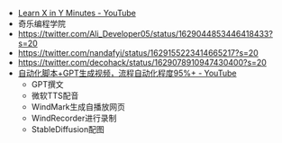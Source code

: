 - [Learn X in Y Minutes - YouTube](https://www.youtube.com/playlist?list=PLZlA0Gpn_vH85jM1TWO6TdCtSr6ruglWn)
- 奇乐编程学院
- https://twitter.com/Ali_Developer05/status/1629044853446418433?s=20
- https://twitter.com/nandafyi/status/1629155223414665217?s=20
- https://twitter.com/decohack/status/1629078910947430400?s=20
- [自动化脚本+GPT生成视频，流程自动化程度95%+ - YouTube](https://www.youtube.com/watch?v=f0vuD_effwg)
	- GPT撰文
	- 微软TTS配音
	- WindMark生成自播放网页
	- WindRecorder进行录制
	- StableDiffusion配图